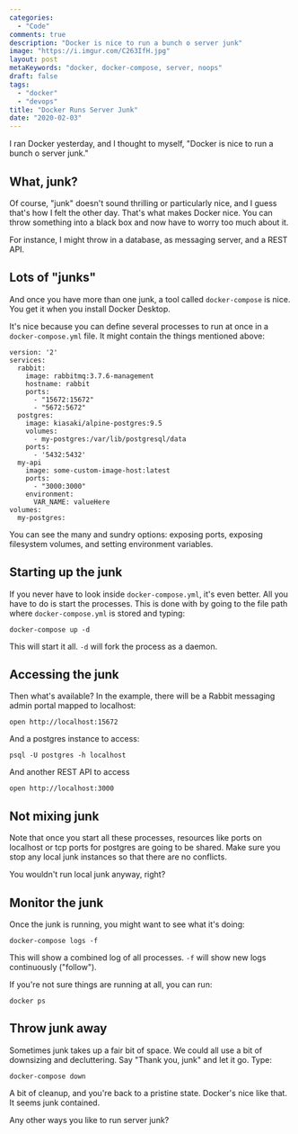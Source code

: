 ```yaml
---
categories:
  - "Code"
comments: true
description: "Docker is nice to run a bunch o server junk"
image: "https://i.imgur.com/C263IfH.jpg"
layout: post
metaKeywords: "docker, docker-compose, server, noops"
draft: false
tags:
  - "docker"
  - "devops"
title: "Docker Runs Server Junk"
date: "2020-02-03"
---
```


I ran Docker yesterday, and I thought to myself, "Docker is nice to run a bunch o server junk."

<!--more-->

## What, junk?

Of course, "junk" doesn't sound thrilling or particularly nice, and I guess that's how I felt the other day.  That's what makes Docker nice.  You can throw something into a black box and now have to worry too much about it.

For instance, I might throw in a database, as messaging server, and a REST API.

## Lots of "junks"

And once you have more than one junk, a tool called `docker-compose` is nice.  You get it when you install Docker Desktop.

It's nice because you can define several processes to run at once in a `docker-compose.yml` file.  It might contain the things mentioned above:

```
version: '2'
services:
  rabbit:
    image: rabbitmq:3.7.6-management
    hostname: rabbit
    ports:
      - "15672:15672"
      - "5672:5672"
  postgres:
    image: kiasaki/alpine-postgres:9.5
    volumes:
      - my-postgres:/var/lib/postgresql/data
    ports:
      - '5432:5432'
  my-api
    image: some-custom-image-host:latest
    ports:
      - "3000:3000"
    environment:
      VAR_NAME: valueHere
volumes:
  my-postgres:
```

You can see the many and sundry options: exposing ports, exposing filesystem volumes, and setting environment variables.

## Starting up the junk

If you never have to look inside `docker-compose.yml`, it's even better.  All you have to do is start the processes.  This is done with by going to the file path where `docker-compose.yml` is stored and typing:

```
docker-compose up -d
```

This will start it all. `-d` will fork the process as a daemon.

## Accessing the junk

Then what's available?  In the example, there will be a Rabbit messaging admin portal mapped to localhost:

```
open http://localhost:15672
```

And a postgres instance to access:

```
psql -U postgres -h localhost
```

And another REST API to access

```
open http://localhost:3000
```

## Not mixing junk

Note that once you start all these processes, resources like ports on localhost or tcp ports for postgres are going to be shared.  Make sure you stop any local junk instances so that there are no conflicts.  

You wouldn't run local junk anyway, right?

## Monitor the junk

Once the junk is running, you might want to see what it's doing:

```
docker-compose logs -f
```

This will show a combined log of all processes. `-f` will show new logs continuously ("follow").

If you're not sure things are running at all, you can run:

```
docker ps
```

## Throw junk away

Sometimes junk takes up a fair bit of space.  We could all use a bit of downsizing and decluttering.  Say "Thank you, junk" and let it go.  Type:


```
docker-compose down
```

A bit of cleanup, and you're back to a pristine state.  Docker's nice like that.  It seems junk contained.

Any other ways you like to run server junk?



